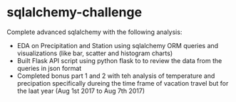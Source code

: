 # sqlalchemy-challenge

Complete advanced sqlalchemy with the following analysis:
- EDA on Precipitation and Station using sqlalchemy ORM queries and visualizations (like bar, scatter and histogram charts)
- Built Flask API script using python flask to to review the data from the queries in json format
- Completed bonus part 1 and 2 with teh analysis of temperature and precipation specifically dureing the time frame of vacation travel but for the laat year (Aug 1st 2017 to Aug 7th 2017)
